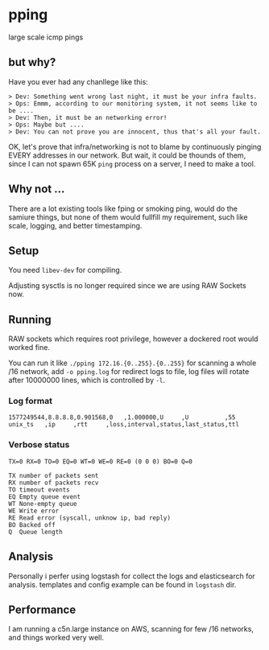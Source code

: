 # pping
large scale icmp pings

## but why?

Have you ever had any chanllege like this:
```
> Dev: Something went wrong last night, it must be your infra faults.
> Ops: Emmm, according to our monitoring system, it not seems like to be ....
> Dev: Then, it must be an networking error!
> Ops: Maybe but ....
> Dev: You can not prove you are innocent, thus that's all your fault.
```

OK, let's prove that infra/networking is not to blame by continuously pinging EVERY addresses in our network.
But wait, it could be thounds of them, since I can not spawn 65K `ping` process on a server, I need to make a tool.

## Why not ...

There are a lot existing tools like fping or smoking ping, would do the samiure things, but none of them would fullfill my requirement, such like scale, logging, and better timestamping.

## Setup

You need `libev-dev` for compiling. 

Adjusting sysctls is no longer required since we are using RAW Sockets now.

## Running

RAW sockets which requires root privilege, however a dockered root would worked fine.

You can run it like `./pping 172.16.{0..255}.{0..255}` for scanning a whole /16 network, add `-o pping.log` for redirect logs to file, log files will rotate after 10000000 lines, which is controlled by `-l`.

### Log format

```
1577249544,8.8.8.8,0.901568,0   ,1.000000,U     ,U          ,55
unix_ts   ,ip     ,rtt     ,loss,interval,status,last_status,ttl
```


### Verbose status

```
TX=0 RX=0 TO=0 EQ=0 WT=0 WE=0 RE=0 (0 0 0) BO=0 Q=0

TX number of packets sent
RX number of packets recv
TO timeout events 
EQ Empty queue event
WT None-empty queue
WE Write error
RE Read error (syscall, unknow ip, bad reply)
BO Backed off
Q  Queue length
```

## Analysis

Personally i perfer using logstash for collect the logs and elasticsearch for analysis. templates and config example can be found in `logstash` dir.

## Performance

I am running a c5n.large instance on AWS, scanning for few /16 networks, and things worked very well.
